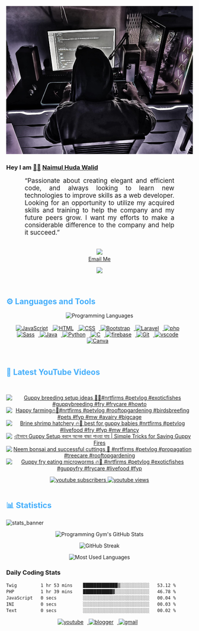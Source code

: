 <!-- ![github_cover_banner](https://www.digitalsolutionservices.com/img/services/web%20development.gif)-->

<div align="center" style="display:block;">
    <img height="400px" width="100%" alt="github cover banner" src="https://raw.githubusercontent.com/NaimulHudaWalid/NaimulHudaWalid/main/272276268_3114779035434264_920860974401480824_n.jpg"/> 
</div>

### Hey I am [👨🏻‍][facebook] [Naimul Huda Walid][youtube]



<p align:"center" style="text-align: justify; margin: 0 50px; font-size: 17px;" >
   “Passionate about creating elegant and efficient code, and always looking to learn new technologies to improve skills as a web developer. Looking for an opportunity to utilize my acquired skills and training to help the company and my future peers grow. I want my efforts to make a considerable difference to the company and help it succeed.”
<br>
<br>
<div align="center">

![](https://visitor-badge.glitch.me/badge?page_id=NaimulHudaWalid)
    <br />
[Email Me](mailto:dev.naimulhuda@gmail.com)
</div>
</p>
<!-- Typing SVG by DenverCoder1 - https://github.com/DenverCoder1/readme-typing-svg -->
<p align="center">
<!--   <a href="https://github.com/DenverCoder1/readme-typing-svg"> -->
    <img src="https://readme-typing-svg.herokuapp.com?color=E22FE4&width=380&height=45&lines=Open-Source+Enthusiast;Learning+In+Public;Empowering+Others;Nice+To+Meet+You+...&center=true"></a>

</p>
<br>
<!-- Languages and Tools -->

<h2 style="color: #44AEFB">⚙️ Languages and Tools</h2>
<div align="center" style="display:block;">
    <img width="100px" alt="Programming Languages" src="https://user-images.githubusercontent.com/78341798/194531121-47b0119a-ce00-439d-b586-125f86acb098.png"/> 
</div>
<br>   
<!-- Icons Resources -->
<!-- https://devicon.dev/ -->
<!-- https://cdn.jsdelivr.net/npm/simple-icons@v3/icons/ -->
<div align="center">
  <a href="https://developer.mozilla.org/en-US/docs/Web/JavaScript" target="_blank" rel="noreferrer">
      <img  alt="JavaScript" height="50px" style="padding-right:10px;" src="https://cdn.jsdelivr.net/gh/devicons/devicon/icons/javascript/javascript-plain.svg"/>
  </a>
  
 
  <a href="https://developer.mozilla.org/en-US/docs/Web/HTML" target="_blank" rel="noreferrer">
      <img  alt="HTML" height="50px" style="padding-right:10px;" src="https://cdn.jsdelivr.net/gh/devicons/devicon/icons/html5/html5-original.svg"/>
  </a>
  <a href="https://developer.mozilla.org/en-US/docs/Web/CSS" target="_blank" rel="noreferrer">
      <img  alt="CSS" height="50px" style="padding-right:10px;" src="https://cdn.jsdelivr.net/gh/devicons/devicon/icons/css3/css3-original.svg"/>
  </a>
  <a href="https://getbootstrap.com/" target="_blank" rel="noreferrer">
      <img  alt="Bootstrap" height="50px" style="padding-right:10px;" src="https://cdn.jsdelivr.net/gh/devicons/devicon/icons/bootstrap/bootstrap-original.svg"/>
  </a> 
  <a href="https://laravel.com/" target="_blank" rel="noreferrer">
      <img  alt="Laravel" height="50px" style="padding-right:10px;" src="https://cdn.jsdelivr.net/gh/devicons/devicon/icons/laravel/laravel-plain.svg"/>
  </a>
  <a href="https://www.php.net/" target="_blank" rel="noreferrer">
      <img  alt="php" height="50px" style="padding-right:10px;" src="https://cdn.jsdelivr.net/gh/devicons/devicon/icons/php/php-original.svg"/>
  </a>
  <a href="https://sass-lang.com/" target="_blank" rel="noreferrer">
      <img  alt="Sass" height="50px" style="padding-right:10px;" src="https://cdn.jsdelivr.net/gh/devicons/devicon/icons/sass/sass-original.svg"/>
  </a>
  <a href="https://www.java.com/en/" target="_blank" rel="noreferrer">
      <img  alt="Java" height="50px" style="padding-right:10px;" src="https://cdn.jsdelivr.net/gh/devicons/devicon/icons/java/java-original.svg"/>
  </a>    
  <a href="https://www.python.org/" target="_blank" rel="noreferrer">
      <img  alt="Python" height="50px" style="padding-right:10px;" src="https://cdn.jsdelivr.net/gh/devicons/devicon/icons/python/python-original.svg"/>
  </a>
  <a href="https://www.cprogramming.com/" target="_blank" rel="noreferrer">
      <img  alt="C" height="50px" style="padding-right:10px;" src="https://cdn.jsdelivr.net/gh/devicons/devicon/icons/c/c-original.svg"/>
  </a>
  
  <a href="https://firebase.google.com/" target="_blank" rel="noreferrer">
      <img  alt="firebase" height="50px" style="padding-right:10px;" src="https://cdn.jsdelivr.net/gh/devicons/devicon/icons/firebase/firebase-plain.svg"/>
  </a>
 
  <a href="https://git-scm.com/" target="_blank" rel="noreferrer">
      <img  alt="Git" height="50px" style="padding-right:10px;" src="https://cdn.jsdelivr.net/gh/devicons/devicon/icons/git/git-original.svg"/>
  </a>
  
  <a href="https://code.visualstudio.com/" target="_blank" rel="noreferrer">
      <img  alt="vscode" height="50px" style="padding-right:10px;"src="https://cdn.jsdelivr.net/gh/devicons/devicon/icons/vscode/vscode-original.svg"/>
  </a>
  <a href="https://www.canva.com/" target="_blank" rel="noreferrer">
      <img  alt="Canva" height="50px" style="padding-right:10px;" src="https://cdn.jsdelivr.net/gh/devicons/devicon/icons/canva/canva-original.svg"/> 
  </a>
</div>
<br>
<br>

<!-- Latest YouTube Videos -->

<h2 style="color: #44AEFB">🎦 Latest YouTube Videos</h2>
<br />

<!-- Resource/Reference: https://github.com/DenverCoder1/github-readme-youtube-cards -->
<div class="youtube videos cards" align="center">

<!-- BEGIN YOUTUBE-CARDS -->
[![Guppy breeding setup ideas 🖤🔥#nrtfirms #petvlog #exoticfishes #guppybreeding #fry #frycare #howto](https://ytcards.demolab.com/?id=DAGyustaEYY&title=Guppy+breeding+setup+ideas+%F0%9F%96%A4%F0%9F%94%A5%23nrtfirms+%23petvlog+%23exoticfishes+%23guppybreeding+%23fry+%23frycare+%23howto&lang=en&timestamp=1709727914&background_color=%230d1117&title_color=%23ffffff&stats_color=%23dedede&max_title_lines=1&width=250&border_radius=5 "Guppy breeding setup ideas 🖤🔥#nrtfirms #petvlog #exoticfishes #guppybreeding #fry #frycare #howto")](https://www.youtube.com/watch?v=DAGyustaEYY)
[![Happy farming🔥🖤#nrtfirms #petvlog #rooftopgardening #birdsbreefing #pets #fyp #mw #avairy #bigcage](https://ytcards.demolab.com/?id=V6jzcEzUZqg&title=Happy+farming%F0%9F%94%A5%F0%9F%96%A4%23nrtfirms+%23petvlog+%23rooftopgardening+%23birdsbreefing+%23pets+%23fyp+%23mw+%23avairy+%23bigcage&lang=en&timestamp=1709709988&background_color=%230d1117&title_color=%23ffffff&stats_color=%23dedede&max_title_lines=1&width=250&border_radius=5 "Happy farming🔥🖤#nrtfirms #petvlog #rooftopgardening #birdsbreefing #pets #fyp #mw #avairy #bigcage")](https://www.youtube.com/watch?v=V6jzcEzUZqg)
[![Brine shrimp hatchery 🔥🖤 best for guppy babies #nrtfirms #petvlog #livefood #fry #fyp #mw #fancy](https://ytcards.demolab.com/?id=lIDFeQcHHoU&title=Brine+shrimp+hatchery+%F0%9F%94%A5%F0%9F%96%A4+best+for+guppy+babies+%23nrtfirms+%23petvlog+%23livefood+%23fry+%23fyp+%23mw+%23fancy&lang=en&timestamp=1709686442&background_color=%230d1117&title_color=%23ffffff&stats_color=%23dedede&max_title_lines=1&width=250&border_radius=5 "Brine shrimp hatchery 🔥🖤 best for guppy babies #nrtfirms #petvlog #livefood #fry #fyp #mw #fancy")](https://www.youtube.com/watch?v=lIDFeQcHHoU)
[![এইভাবে Guppy Setup করলে অনেক বাচ্চা পাওয়া যায় | Simple Tricks for Saving Guppy Fires](https://ytcards.demolab.com/?id=QilA-Sj58_k&title=%E0%A6%8F%E0%A6%87%E0%A6%AD%E0%A6%BE%E0%A6%AC%E0%A7%87+Guppy+Setup+%E0%A6%95%E0%A6%B0%E0%A6%B2%E0%A7%87+%E0%A6%85%E0%A6%A8%E0%A7%87%E0%A6%95+%E0%A6%AC%E0%A6%BE%E0%A6%9A%E0%A7%8D%E0%A6%9A%E0%A6%BE+%E0%A6%AA%E0%A6%BE%E0%A6%93%E0%A7%9F%E0%A6%BE+%E0%A6%AF%E0%A6%BE%E0%A7%9F+%7C+Simple+Tricks+for+Saving+Guppy+Fires&lang=en&timestamp=1709685280&background_color=%230d1117&title_color=%23ffffff&stats_color=%23dedede&max_title_lines=1&width=250&border_radius=5 "এইভাবে Guppy Setup করলে অনেক বাচ্চা পাওয়া যায় | Simple Tricks for Saving Guppy Fires")](https://www.youtube.com/watch?v=QilA-Sj58_k)
[![Neem bonsai and successful cuttings 🖤 #nrtfirms #petvlog #propagation  #treecare #rooftopgardening](https://ytcards.demolab.com/?id=38aNTpL8DOk&title=Neem+bonsai+and+successful+cuttings+%F0%9F%96%A4+%23nrtfirms+%23petvlog+%23propagation++%23treecare+%23rooftopgardening&lang=en&timestamp=1709649278&background_color=%230d1117&title_color=%23ffffff&stats_color=%23dedede&max_title_lines=1&width=250&border_radius=5 "Neem bonsai and successful cuttings 🖤 #nrtfirms #petvlog #propagation  #treecare #rooftopgardening")](https://www.youtube.com/watch?v=38aNTpL8DOk)
[![Guppy fry eating microworms 🔥🖤 #nrtfirms #petvlog #exoticfishes #guppyfry #frycare #livefood #fyp](https://ytcards.demolab.com/?id=BV_7HcrWgEQ&title=Guppy+fry+eating+microworms+%F0%9F%94%A5%F0%9F%96%A4+%23nrtfirms+%23petvlog+%23exoticfishes+%23guppyfry+%23frycare+%23livefood+%23fyp&lang=en&timestamp=1709632552&background_color=%230d1117&title_color=%23ffffff&stats_color=%23dedede&max_title_lines=1&width=250&border_radius=5 "Guppy fry eating microworms 🔥🖤 #nrtfirms #petvlog #exoticfishes #guppyfry #frycare #livefood #fyp")](https://www.youtube.com/watch?v=BV_7HcrWgEQ)
<!-- END YOUTUBE-CARDS -->
</div>

<!-- Begin Youtube Buttons -->
<!-- Resource/Reference:  https://github.com/DenverCoder1/custom-icon-badges -->
<div class="youtube buttons" align="center">
    <a href="https://www.youtube.com/channel/UCa3YaFwzSII0kKg3Nads2dQ"  target="_blank">
        <img alt="youtube subscribers" src="https://img.shields.io/youtube/channel/subscribers/UCa3YaFwzSII0kKg3Nads2dQ?logo=youtube&logoColor=red&style=for-the-badge"/>
    </a> 
    <a href="https://www.youtube.com/channel/UCa3YaFwzSII0kKg3Nads2dQ"  target="_blank">
        <img alt="youtube views" src="https://custom-icon-badges.demolab.com/youtube/channel/views/UCa3YaFwzSII0kKg3Nads2dQ?color=%23E05D44&logo=eye&logoColor=white&style=for-the-badge&labelColor=#555555"/>
    </a> 
</div>
<br>
<!-- End Youtube Buttons -->

<!-- Statistics -->

<h2 style="color: #44AEFB">📊 Statistics</h2>

![stats_banner](https://user-images.githubusercontent.com/78341798/194534778-d662496c-ae00-4e8d-ae9b-b90912054e7f.gif)

<!-- Begin Stats Cards -->
<!-- Resources:  -->
<!-- Github & Languages Stats: https://github.com/naimul15-12090/github-readme-stats --> 
<!-- Streak Stats: https://github.com/denvercoder1/github-readme-streak-stats -->
<!-- Change the value after ?username= to your GitHub username. -->
<div class="stats" align="center">

![Programming Gym's GitHub Stats](https://github-readme-stats.vercel.app/api?username=NaimulHudaWalid&hide=stars&count_private=true&show_icons=true&theme=algolia&border_radius=20)

![GitHub Streak](https://streak-stats.demolab.com?user=NaimulHudaWalid&count_private=true&theme=algolia&border_radius=22)

![Most Used Languages](https://github-readme-stats.vercel.app/api/top-langs/?username=NaimulHudaWalid&langs_count=8&layout=compact&show_icons=true&theme=algolia&border_radius=20)
    
<!-- ![Top Langs](https://github-readme-stats.vercel.app/api/top-langs/?username=naimul15-12090&langs_count=8) -->
<!-- [![Top Langs](https://github-readme-stats.vercel.app/api/top-langs/?username=naimul15-12090&layout=compact)](https://github.com/anuraghazra/github-readme-stats)
 -->
    
</div>
<!--  End Stats Cards -->



### Daily Coding Stats
<!--START_SECTION:waka-->

```txt
Twig         1 hr 53 mins    █████████████▒░░░░░░░░░░░   53.12 %
PHP          1 hr 39 mins    ███████████▓░░░░░░░░░░░░░   46.78 %
JavaScript   0 secs          ░░░░░░░░░░░░░░░░░░░░░░░░░   00.04 %
INI          0 secs          ░░░░░░░░░░░░░░░░░░░░░░░░░   00.03 %
Text         0 secs          ░░░░░░░░░░░░░░░░░░░░░░░░░   00.02 %
```

<!--END_SECTION:waka-->
<!-- Begin Footer -->
<!-- Icons Resources -->
<!-- https://devicon.dev/ -->
<div class="footer" align="center" style="margin:15px;">
    <a href="https://www.youtube.com/channel/UCa3YaFwzSII0kKg3Nads2dQ" target="_blank">
        <img  style="margin:0 10px 10px 0;" src="https://user-images.githubusercontent.com/78341798/194531650-698ef1b1-9cbd-4b4f-96ef-5a2ec4b5d7e6.svg" alt="youtube" width="40px"/>
    </a>
    <a href="https://www.linkedin.com/in/naimulhudawalid/" target="_blank">
        <img style="margin:0 10px 10px 0;" src="https://user-images.githubusercontent.com/78341798/194531458-b5dfeb1b-bad5-4dfa-909a-2e402262db9a.svg" alt="blogger" width="40px"/>
    </a>
    <a href="mailto:dev.naimulhuda@gmail.com" target="_blank">
        <img style="margin:0 10px 10px 0;" src="https://user-images.githubusercontent.com/78341798/194531383-ddb2b774-5bb9-491c-b601-4a4a7d9792fb.svg" alt="gmail" width="40px"/>
    </a>
</div>
<!-- End Footer -->

[youtube]: https://www.youtube.com/channel/UCa3YaFwzSII0kKg3Nads2dQ
[facebook]: https://www.facebook.com/profile.php?id=100007065945838

